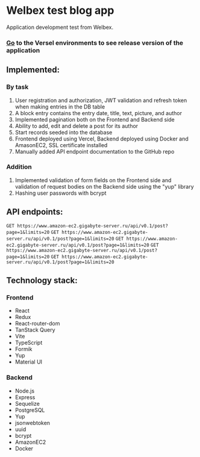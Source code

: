 # Welbex test blog app
Application development test from Welbex. 

### [Go](https://welbe-x-test-blog-mioss1w69-gigabyte1511.vercel.app// "Необязательная подсказка") to the Versel environments to see release version of the application

## Implemented:
### By task
1. User registration and authorization, JWT validation and refresh token when making entries in the DB table
2. A block entry contains the entry date, title, text, picture, and author
3. Implemented pagination both on the Frontend and Backend side
4. Ability to add, edit and delete a post for its author
5. Start records seeded into the database
6. Frontend deployed using Vercel, Backend deployed using Docker and AmasonEC2, SSL certificate installed
7. Manually added API endpoint documentation to the GitHub repo
### Addition
1. Implemented validation of form fields on the Frontend side and validation of request bodies on the Backend side using the "yup" library
2. Hashing user passwords with bcrypt
## API endpoints:
`GET https://www.amazon-ec2.gigabyte-server.ru/api/v0.1/post?page=1&limits=20`
`GET https://www.amazon-ec2.gigabyte-server.ru/api/v0.1/post?page=1&limits=20`
`GET https://www.amazon-ec2.gigabyte-server.ru/api/v0.1/post?page=1&limits=20`
`GET https://www.amazon-ec2.gigabyte-server.ru/api/v0.1/post?page=1&limits=20`
`GET https://www.amazon-ec2.gigabyte-server.ru/api/v0.1/post?page=1&limits=20`
## Technology stack:
### Frontend
* React
* Redux
* React-router-dom
* TanStack Query
* Vite
* TypeScript
* Formik
* Yup 
* Material UI
### Backend
* Node.js
* Express
* Sequelize
* PostgreSQL
* Yup
* jsonwebtoken
* uuid
* bcrypt
* AmazonEC2
* Docker
